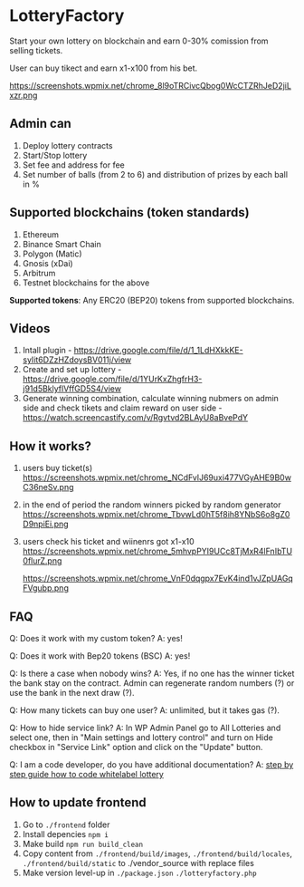 # LotteryFactory

Start your own lottery on blockchain and earn 0-30% comission from selling tickets.

User can buy tikect and earn x1-x100 from his bet.

<https://screenshots.wpmix.net/chrome_8l9oTRCivcQbog0WcCTZRhJeD2jiLxzr.png>

## Admin can

1. Deploy lottery contracts
2. Start/Stop lottery
3. Set fee and address for fee
4. Set number of balls (from 2 to 6) and distribution of prizes by each ball in %

## Supported blockchains (token standards)

1. Ethereum
2. Binance Smart Chain
3. Polygon (Matic)
4. Gnosis (xDai)
5. Arbitrum
6. Testnet blockchains for the above

**Supported tokens**: Any ERC20 (BEP20) tokens from supported blockchains.

## Videos

1. Intall plugin - <https://drive.google.com/file/d/1_1LdHXkkKE-syIit6DZzHZdoysBV011j/view>
2. Create and set up lottery - <https://drive.google.com/file/d/1YUrKxZhgfrH3-j91d5BklyflVffGD5S4/view>
3. Generate winning combination, calculate winning nubmers on admin side and check tikets and claim reward on user side - <https://watch.screencastify.com/v/Rgvtvd2BLAyU8aBvePdY>

## How it works?

1. users buy ticket(s)
<https://screenshots.wpmix.net/chrome_NCdFvlJ69uxi477VGyAHE9B0wC36neSv.png>

2. in the end of period the random winners picked by random generator
<https://screenshots.wpmix.net/chrome_TbvwLd0hT5f8ih8YNbS6o8gZ0D9npiEi.png>

3. users check his ticket and wiinenrs got x1-x10
<https://screenshots.wpmix.net/chrome_5mhvpPYI9UCc8TjMxR4lFnIbTU0flurZ.png>

    <https://screenshots.wpmix.net/chrome_VnF0dqgpx7EvK4ind1vJZpUAGqFVgubp.png>

## FAQ

Q: Does it work with my custom token?
A: yes!

Q: Does it work with Bep20 tokens (BSC)
A: yes!

Q: Is there a case when nobody wins?
A: Yes, if no one has the winner ticket the bank stay on the contract. Admin can regenerate random numbers (?)  or use the bank in the next draw (?).

Q: How many tickets can buy one user?
A: unlimited, but it takes gas (?).

Q: How to hide service link?
A: In WP Admin Panel go to All Lotteries and select one, then in "Main settings and lottery control" and turn on Hide checkbox in "Service Link" option and click on the "Update" button.

Q: I am a code developer, do you have additional documentation? 
A: [step by step guide how to code whitelabel lottery](https://onout.org/LotterySource/)

## How to update frontend

1. Go to ``./frontend`` folder
2. Install depencies ``npm i``
3. Make build ``npm run build_clean``
4. Copy content from 
  ``./frontend/build/images``,
  ``./frontend/build/locales``,
  ``./frontend/build/static``
  to ./vendor_source with replace files
5. Make version level-up in
  ``./package.json``
  ``./lotteryfactory.php``
  
